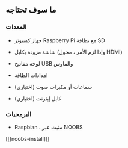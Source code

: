 ## ما سوف تحتاجه

### المعدات

+ جهاز كمبيوتر Raspberry Pi مع بطاقة SD

+ شاشة مزودة بكابل (وإذا لزم الأمر ، محول HDMI)

+ لوحة مفاتيح USB والماوس

+ امدادات الطاقة

+ سماعات أو مكبرات صوت (اختياري)

+ كابل إيثرنت (اختياري)

### البرمجيات

+ Raspbian ، مثبت عبر NOOBS

[[[noobs-install]]]